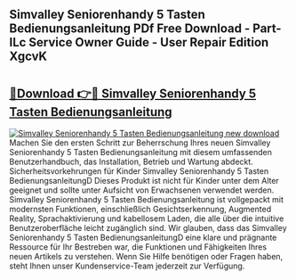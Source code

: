 ## Simvalley Seniorenhandy 5 Tasten Bedienungsanleitung PDf Free Download - Part-ILc Service Owner Guide - User Repair Edition XgcvK

# <h2><a href="http://df5s65t.blite.top/?on=Simvalley+Seniorenhandy+5+Tasten+Bedienungsanleitung">🔗Download 👉🔴 Simvalley Seniorenhandy 5 Tasten Bedienungsanleitung</a></h2>

[![Simvalley Seniorenhandy 5 Tasten Bedienungsanleitung new download](https://i.imgur.com/lujVjoI.png)](http://df5s65t.blite.top/?on=Simvalley+Seniorenhandy+5+Tasten+Bedienungsanleitung)
Machen Sie den ersten Schritt zur Beherrschung Ihres neuen Simvalley Seniorenhandy 5 Tasten Bedienungsanleitung mit diesem umfassenden Benutzerhandbuch, das Installation, Betrieb und Wartung abdeckt. Sicherheitsvorkehrungen für Kinder Simvalley Seniorenhandy 5 Tasten BedienungsanleitungD Dieses Produkt ist nicht für Kinder unter dem Alter geeignet und sollte unter Aufsicht von Erwachsenen verwendet werden. Simvalley Seniorenhandy 5 Tasten Bedienungsanleitung ist vollgepackt mit modernsten Funktionen, einschließlich Gesichtserkennung, Augmented Reality, Sprachaktivierung und kabellosem Laden, die alle über die intuitive Benutzeroberfläche leicht zugänglich sind. Wir glauben, dass das Simvalley Seniorenhandy 5 Tasten BedienungsanleitungD eine klare und prägnante Ressource für Ihr Bestreben war, die Funktionen und Fähigkeiten Ihres neuen Artikels zu verstehen. Wenn Sie Hilfe benötigen oder Fragen haben, steht Ihnen unser Kundenservice-Team jederzeit zur Verfügung.
